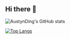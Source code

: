 ## Hi there 👋

<!--
**AustynDing/AustynDing** is a ✨ _special_ ✨ repository because its `README.md` (this file) appears on your GitHub profile.

Here are some ideas to get you started:

- 🔭 I’m currently working on ...
- 🌱 I’m currently learning ...
- 👯 I’m looking to collaborate on ...
- 🤔 I’m looking for help with ...
- 💬 Ask me about ...
- 📫 How to reach me: ...
- 😄 Pronouns: ...
- ⚡ Fun fact: ...
-->
![AustynDing's GitHub stats](https://github-readme-stats.vercel.app/api?username=AustynDing&count_private=true&show_icons=true&theme=radical)

[![Top Langs](https://github-readme-stats.vercel.app/api/top-langs/?username=AustynDing&layout=compact)](https://github.com/anuraghazra/github-readme-stats)
